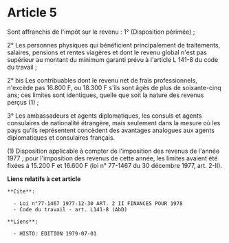 # Article 5

Sont affranchis de l'impôt sur le revenu : 1° (Disposition périmée) ;

2° Les personnes physiques qui bénéficient principalement de traitements, salaires, pensions et rentes viagères et dont le
revenu global n'est pas supérieur au montant du minimum garanti prévu à l'article L 141-8 du code du travail ;

2° bis Les contribuables dont le revenu net de frais professionnels, n'excède pas 16.800 F, ou 18.300 F s'ils sont âgés de
plus de soixante-cinq ans; ces limites sont identiques, quelle que soit la nature des revenus perçus (1) ;

3° Les ambassadeurs et agents diplomatiques, les consuls et agents consulaires de nationalité étrangère, mais seulement dans
la mesure où les pays qu'ils représentent concèdent des avantages analogues aux agents diplomatiques et consulaires
français. 

(1) Disposition applicable à compter de l'imposition des revenus de l'année 1977 ; pour l'imposition des revenus de cette
année, les limites avaient été fixées à 15.200 F et 16.600 F (loi n° 77-1467 du 30 décembre 1977, art. 2-II).

**Liens relatifs à cet article**

	**Cite**:

	  - Loi n°77-1467 1977-12-30 ART. 2 II FINANCES POUR 1978
	  - Code du travail - art. L141-8 (AbD)

	**Liens**:

	  - HISTO: EDITION 1979-07-01
